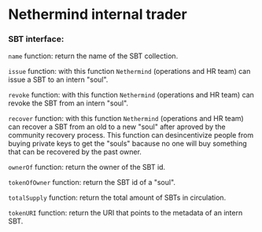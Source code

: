 # Nethermind internal trader


### SBT interface:

`name` function: return the name of the SBT collection.

`issue` function: with this function `Nethermind` (operations and HR team) can issue a SBT to an intern "soul".

`revoke` function: with this function `Nethermind` (operations and HR team) can revoke the SBT from an intern "soul".

`recover` function: with this function `Nethermind` (operations and HR team) can recover a SBT from an old to a new "soul" after aproved by the community recovery process. This function can desincentivize people from buying private keys to get the "souls" bacause no one will buy something that can be recovered by the past owner.

`ownerOf` function: return the owner of the SBT id.

`tokenOfOwner` function: return the SBT id of a "soul".

`totalSupply` function: return the total amount of SBTs in circulation.

`tokenURI` function: return the URI that points to the metadata of an intern SBT.

